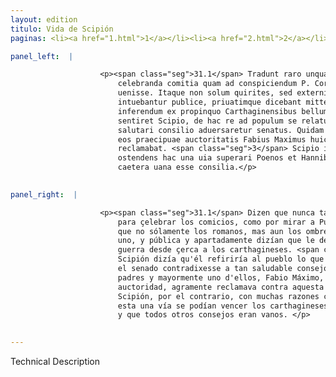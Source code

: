 ```yaml
---
layout: edition
titulo: Vida de Scipión
paginas: <li><a href="1.html">1</a></li><li><a href="2.html">2</a></li><li><a href="3.html">3</a></li><li><a href="4.html">4</a></li><li><a href="5.html">5</a></li><li><a href="6.html">6</a></li><li><a href="7.html">7</a></li><li><a href="8.html">8</a></li><li><a href="9.html">9</a></li><li><a href="10.html">10</a></li><li><a href="11.html">11</a></li><li><a href="12.html">12</a></li><li><a href="13.html">13</a></li><li><a href="14.html">14</a></li><li><a href="15.html">15</a></li><li><a href="16.html">16</a></li><li><a href="17.html">17</a></li><li><a href="18.html">18</a></li><li><a href="19.html">19</a></li><li><a href="20.html">20</a></li><li><a href="21.html">21</a></li><li><a href="22.html">22</a></li><li><a href="23.html">23</a></li><li><a href="24.html">24</a></li><li><a href="25.html">25</a></li><li><a href="26.html">26</a></li><li><a href="27.html">27</a></li><li><a href="28.html">28</a></li><li><a href="29.html">29</a></li><li><a href="30.html">30</a></li><li><a href="31.html">31</a></li><li><a href="32.html">32</a></li><li><a href="33.html">33</a></li><li><a href="34.html">34</a></li><li><a href="35.html">35</a></li><li><a href="36.html">36</a></li><li><a href="37.html">37</a></li><li><a href="38.html">38</a></li><li><a href="39.html">39</a></li><li><a href="40.html">40</a></li><li><a href="41.html">41</a></li><li><a href="42.html">42</a></li><li><a href="43.html">43</a></li><li><a href="44.html">44</a></li><li><a href="45.html">45</a></li><li><a href="46.html">46</a></li><li><a href="47.html">47</a></li><li><a href="48.html">48</a></li><li><a href="49.html">49</a></li><li><a href="50.html">50</a></li><li><a href="51.html">51</a></li><li><a href="52.html">52</a></li><li><a href="53.html">53</a></li><li><a href="54.html">54</a></li><li><a href="55.html">55</a></li><li><a href="56.html">56</a></li><li><a href="57.html">57</a></li><li><a href="58.html">58</a></li><li><a href="59.html">59</a></li><li><a href="60.html">60</a></li><li><a href="61.html">61</a></li><li><a href="62.html">62</a></li><li><a href="63.html">63</a></li><li><a href="64.html">64</a></li><li><a href="65.html">65</a></li><li><a href="66.html">66</a></li><li><a href="67.html">67</a></li><li><a href="68.html">68</a></li><li><a href="69.html">69</a></li><li><a href="70.html">70</a></li><li><a href="71.html">71</a></li><li><a href="72.html">72</a></li><li><a href="73.html">73</a></li><li><a href="74.html">74</a></li>

panel_left:  |

                    <p><span class="seg">31.1</span> Tradunt raro unquam frequentiorem multitudinem non tam ad
                        celebranda comitia quam ad conspiciendum P. Cornelium Scipionem Romam
                        uenisse. Itaque non solum quirites, sed externi etiam homines hunc unum
                        intuebantur publice, priuatimque dicebant mittendum in Aphricam esse ad
                        inferendum ex propinquo Carthaginensibus bellum. <span class="seg">2</span> Idem cum
                        sentiret Scipio, de hac re ad populum se relaturum significabat, si tam
                        salutari consilio aduersaretur senatus. Quidam enim ex patribus, atque inter
                        eos praecipuae auctoritatis Fabius Maximus huic sententiae acriter
                        reclamabat. <span class="seg">3</span> Scipio in contrarium nitebatur rationibus multis
                        ostendens hac una uia superari Poenos et Hannibalem deduci ex Italia posse,
                        caetera uana esse consilia.</p>
                

panel_right:  |

                    <p><span class="seg">31.1</span> Dizen que nunca tan espessa muchedumbre vino a Roma, no tanto
                        para çelebrar los comicios, como por mirar a Publio Cornelio Scipión. Assí
                        que no sólamente los romanos, mas aun los ombres estranjeros miravan a este
                        uno, y pública y apartadamente dizían que le devían embiar en África a fazer
                        guerra desde çerca a los carthagineses. <span class="seg">2</span> Sentiendo aquesto,
                        Scipión dizía qu'él refiriría al pueblo lo que en esto se deviesse fazer, si
                        el senado contradixesse a tan saludable consejo. Porque algunos de los
                        padres y mayormente uno d'ellos, Fabio Máximo, varón de principal
                        auctoridad, agramente reclamava contra aquesta sentencia. <span class="seg">3</span> Y
                        Scipión, por el contrario, con muchas razones contendía y mostrava que por
                        esta una vía se podían vencer los carthagineses y sacarse Hanníbal de Ytalia
                        y que todos otros consejos eran vanos. </p>
                

---
```


Technical Description 